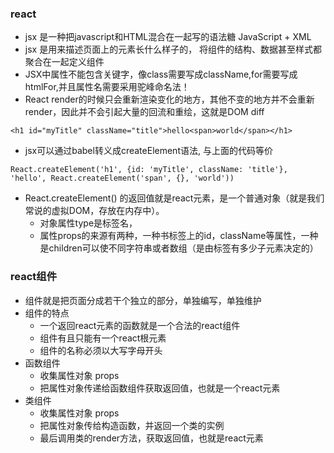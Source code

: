 ### react
- jsx 是一种把javascript和HTML混合在一起写的语法糖 JavaScript + XML
- jsx 是用来描述页面上的元素长什么样子的， 将组件的结构、数据甚至样式都聚合在一起定义组件
- JSX中属性不能包含关键字，像class需要写成className,for需要写成htmlFor,并且属性名需要采用驼峰命名法！
- React render的时候只会重新渲染变化的地方，其他不变的地方并不会重新render，因此并不会引起大量的回流和重绘，这就是DOM diff
```
<h1 id="myTitle" className="title">hello<span>world</span></h1>
```
- jsx可以通过babel转义成createElement语法, 与上面的代码等价
```
React.createElement('h1', {id: 'myTitle', className: 'title'}, 'hello', React.createElement('span', {}, 'world'))
```
- React.createElement() 的返回值就是react元素，是一个普通对象（就是我们常说的虚拟DOM，存放在内存中）。
	- 对象属性type是标签名，
	- 属性props的来源有两种，一种书标签上的id，className等属性，一种是children可以使不同字符串或者数组（是由标签有多少子元素决定的）

### react组件
- 组件就是把页面分成若干个独立的部分，单独编写，单独维护
- 组件的特点
	- 一个返回react元素的函数就是一个合法的react组件
	- 组件有且只能有一个react根元素
	- 组件的名称必须以大写字母开头
- 函数组件
	- 收集属性对象 props
	- 把属性对象传递给函数组件获取返回值，也就是一个react元素
- 类组件
	- 收集属性对象 props
	- 把属性对象传给构造函数，并返回一个类的实例
	- 最后调用类的render方法，获取返回值，也就是react元素
